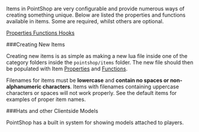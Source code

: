 <p class="lead">Items in PointShop are very configurable and provide numerous ways of creating something unique. Below are listed the properties and functions available in items. Some are required, whilst others are optional.</p>

<a href="/items/properties" class="button">Properties <i class="fa fa-chevron-right"></i></a> <a href="/items/functions" class="button">Functions <i class="fa fa-chevron-right"></i></a> <a href="/items/hooks" class="button">Hooks <i class="fa fa-chevron-right"></i></a>

###<a name="creating-new-items"></a>Creating New Items

Creating new items is as simple as making a new lua file inside one of the category folders inside the `pointshop/items` folder. The new file should then be populated with Item [Properties](/items/properties) and [Functions](/items/functions).

<p class="warning"><i class="fa fa-warning"></i> Filenames for items must be <strong>lowercase</strong> and <strong>contain no spaces or non-alphanumeric characters</strong>. Items with filenames containing uppercase characters or spaces will not work properly. See the default items for examples of proper item names.</p>

###<a name="hats-and-other-clientside-models"></a>Hats and other Clientside Models

PointShop has a built in system for showing models attached to players. 